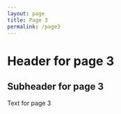 ```yaml
---
layout: page
title: Page 3
permalink: /page3
---
```


# Header for page 3

## Subheader for page 3

Text for page 3
